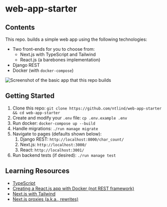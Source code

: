 # web-app-starter

## Contents

This repo. builds a simple web app using the following technologies:
- Two front-ends for you to choose from:
  - Next.js with TypeScript and Tailwind
  - React.js (a barebones implementation)
- Django REST
- Docker (with `docker-compose`)

![Screenshot of the basic app that this repo builds](https://github.com/ntlind/web-app-starter/screenshot.png)

## Getting Started

1. Clone this repo: `git clone https://github.com/ntlind/web-app-starter && cd web-app-starter`
2. Create and modify your `.env` file: `cp .env.example .env`
3. Run docker: `docker-compose up --build`
4. Handle migrations: `./run manage migrate`
5. Navigate to pages (defaults shown below):
   1. Django REST: `http://localhost:8000/char_count/`
   2. Next.js: `http://localhost:3000/`
   3. React: `http://localhost:3001/`
6. Run backend tests (if desired): `./run manage test`


## Learning Resources

- [TypeScript](https://www.typescriptlang.org/)
- [Creating a React.js app with Docker (not REST framework)](https://dev.to/englishcraig/creating-an-app-with-docker-compose-django-and-create-react-app-31lf)
- [Next.js with Tailwind](https://tailwindcss.com/docs/guides/nextjs)
- [Next.js proxies (a.k.a., rewrites)](https://nextjs.org/docs/api-reference/next.config.js/rewrites)